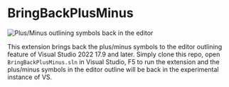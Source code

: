 # BringBackPlusMinus

![Plus/Minus outlining symbols back in the editor](Docs/BringBackPlusMinus-1.1.png)

This extension brings back the plus/minus symbols to the editor outlining feature of Visual Studio 2022 17.9 and later. Simply clone this repo, open `BringBackPlusMinus.sln` in Visual Studio, F5 to run the extension and the plus/minus symbols in the editor outline will be back in the experimental instance of VS.